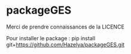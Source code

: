 # packageGES

Merci de prendre connaissances de la LICENCE

Pour installer le package : 
pip install git+https://github.com/Hazelya/packageGES.git




